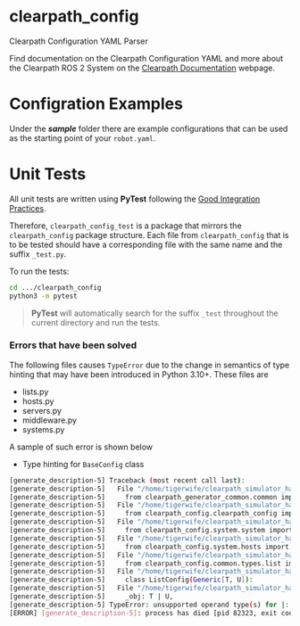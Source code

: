 # clearpath_config
Clearpath Configuration YAML Parser

Find documentation on the Clearpath Configuration YAML and more about the Clearpath ROS 2 System on the [Clearpath Documentation](https://docs.clearpathrobotics.com/docs/ros/config/yaml) webpage.

# Configration Examples
Under the **_sample_** folder there are example configurations that can be used as the starting point of your `robot.yaml`.


# Unit Tests
All unit tests are written using **PyTest** following the [Good Integration Practices](https://docs.pytest.org/en/6.2.x/goodpractices.html#goodpractices).

Therefore, `clearpath_config_test` is a package that mirrors the `clearpath_config` package structure. Each file from `clearpath_config` that is to be tested should have a corresponding file with the same name and the suffix `_test.py`.

To run the tests:
```bash
cd .../clearpath_config
python3 -m pytest
```
> **PyTest** will automatically search for the suffix `_test` throughout the current directory and run the tests.


### Errors that have been solved

The following files causes ```TypeError``` due to the change in semantics of type hinting that may have been introduced in Python 3.10+. These files are

* lists.py
* hosts.py
* servers.py
* middleware.py
* systems.py

A sample of such error is shown below

* Type hinting for ```BaseConfig``` class

```bash
[generate_description-5] Traceback (most recent call last):
[generate_description-5]   File "/home/tigerwife/clearpath_simulator_harmonic_ws/install/clearpath_generator_common/lib/clearpath_generator_common/generate_description", line 40, in <module>
[generate_description-5]     from clearpath_generator_common.common import BaseGenerator
[generate_description-5]   File "/home/tigerwife/clearpath_simulator_harmonic_ws/install/clearpath_generator_common/lib/python3.10/site-packages/clearpath_generator_common/common.py", line 45, in <module>
[generate_description-5]     from clearpath_config.clearpath_config import ClearpathConfig
[generate_description-5]   File "/home/tigerwife/clearpath_simulator_harmonic_ws/build/clearpath_config/clearpath_config/clearpath_config.py", line 30, in <module>
[generate_description-5]     from clearpath_config.system.system import SystemConfig
[generate_description-5]   File "/home/tigerwife/clearpath_simulator_harmonic_ws/build/clearpath_config/clearpath_config/system/system.py", line 38, in <module>
[generate_description-5]     from clearpath_config.system.hosts import HostConfig, HostListConfig
[generate_description-5]   File "/home/tigerwife/clearpath_simulator_harmonic_ws/build/clearpath_config/clearpath_config/system/hosts.py", line 31, in <module>
[generate_description-5]     from clearpath_config.common.types.list import ListConfig
[generate_description-5]   File "/home/tigerwife/clearpath_simulator_harmonic_ws/build/clearpath_config/clearpath_config/common/types/list.py", line 45, in <module>
[generate_description-5]     class ListConfig(Generic[T, U]):
[generate_description-5]   File "/home/tigerwife/clearpath_simulator_harmonic_ws/build/clearpath_config/clearpath_config/common/types/list.py", line 64, in ListConfig
[generate_description-5]     _obj: T | U,
[generate_description-5] TypeError: unsupported operand type(s) for |: 'TypeVar' and 'TypeVar'
[ERROR] [generate_description-5]: process has died [pid 82323, exit code 1, cmd '/home/tigerwife/clearpath_simulator_harmonic_ws/install/clearpath_generator_common/lib/clearpath_generator_common/generate_description -s /home/tigerwife/clearpath_simulator_harmonic_ws/robot_yamls/ -r husky_a200_sample.yaml --ros-args -r __node:=generate_description'].
```
